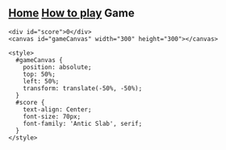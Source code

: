 ## [Home](https://hydra19.github.io) [How to play](https://hydra19.github.io/HowToPlay.html) Game



<html>
  <head>
  	<title>Snake Game</title>
    <link href="https://fonts.googleapis.com/css?family=Antic+Slab" rel="stylesheet">

  </head>

  <body>

    <div id="score">0</div>
    <canvas id="gameCanvas" width="300" height="300"></canvas>

    <style>
      #gameCanvas {
        position: absolute;
        top: 50%;
        left: 50%;
        transform: translate(-50%, -50%);
      }
      #score {
        text-align: Center;
        font-size: 70px;
        font-family: 'Antic Slab', serif;
      }
    </style>
  </body>

  <script>
    const GAME_SPEED = 50;
    const CANVAS_BORDER_COLOUR = 'black';
    const CANVAS_BACKGROUND_COLOUR = "Blue";
    const SNAKE_COLOUR = 'Red';
    const SNAKE_BORDER_COLOUR = 'darkgreen';
    const FOOD_COLOUR = 'Purple';
    const FOOD_BORDER_COLOUR = 'darkred';
    let snake = [
      {x: 150, y: 150},
      {x: 140, y: 150},
      {x: 130, y: 150},
      {x: 120, y: 150},
      {x: 110, y: 150}
    ]
    // The user's score
    let score = 0;
    // When set to true the snake is changing direction
    let changingDirection = false;
    // Food x-coordinate
    let foodX;
    // Food y-coordinate
    let foodY;
    // Horizontal velocity
    let dx = 10;
    // Vertical velocity
    let dy = 0;
    // Get the canvas element
    const gameCanvas = document.getElementById("gameCanvas");
    // Return a two dimensional drawing context
    const ctx = gameCanvas.getContext("2d");
    // Start game
    main();
    // Create the first food location
    createFood();
    // Call changeDirection whenever a key is pressed
    document.addEventListener("keydown", changeDirection);
    /**
     * Main function of the game
     * called repeatedly to advance the game
     */
    function main() {
      // If the game ended return early to stop game
      if (didGameEnd()) return;
      setTimeout(function onTick() {
        changingDirection = false;
        clearCanvas();
        drawFood();
        advanceSnake();
        drawSnake();
        // Call game again
        main();
      }, GAME_SPEED)
    }
    /**
     * Change the background colour of the canvas to CANVAS_BACKGROUND_COLOUR and
     * draw a border around it
     */
    function clearCanvas() {
      //  Select the colour to fill the drawing
      ctx.fillStyle = CANVAS_BACKGROUND_COLOUR;
      //  Select the colour for the border of the canvas
      ctx.strokestyle = CANVAS_BORDER_COLOUR;
      // Draw a "filled" rectangle to cover the entire canvas
      ctx.fillRect(0, 0, gameCanvas.width, gameCanvas.height);
      // Draw a "border" around the entire canvas
      ctx.strokeRect(0, 0, gameCanvas.width, gameCanvas.height);
    }
    /**
     * Draw the food on the canvas
     */
    function drawFood() {
      ctx.fillStyle = FOOD_COLOUR;
      ctx.strokestyle = FOOD_BORDER_COLOUR;
      ctx.fillRect(foodX, foodY, 10, 10);
      ctx.strokeRect(foodX, foodY, 10, 10);
    }
    /**
     * Advances the snake by changing the x-coordinates of its parts
     * according to the horizontal velocity and the y-coordinates of its parts
     * according to the vertical veolocity
     */
    function advanceSnake() {
      // Create the new Snake's head
      const head = {x: snake[0].x + dx, y: snake[0].y + dy};
      // Add the new head to the beginning of snake body
      snake.unshift(head);
      const didEatFood = snake[0].x === foodX && snake[0].y === foodY;
      if (didEatFood) {
        // Increase score
        score += 10;
        // Display score on screen
        document.getElementById('score').innerHTML = score;
        // Generate new food location
        createFood();
      } else {
        // Remove the last part of snake body
        snake.pop();
      }
    }
    /**
     * Returns true if the head of the snake touched another part of the game
     * or any of the walls
     */
    function didGameEnd() {
      for (let i = 4; i < snake.length; i++) {
        if (snake[i].x === snake[0].x && snake[i].y === snake[0].y) return true
      }
      const hitLeftWall = snake[0].x < 0;
      const hitRightWall = snake[0].x > gameCanvas.width - 10;
      const hitToptWall = snake[0].y < 0;
      const hitBottomWall = snake[0].y > gameCanvas.height - 10;
      return hitLeftWall || hitRightWall || hitToptWall || hitBottomWall
    }
    /**
     * Generates a random number that is a multiple of 10 given a minumum
     * and a maximum number
     * @param { number } min - The minimum number the random number can be
     * @param { number } max - The maximum number the random number can be
     */
    function randomTen(min, max) {
      return Math.round((Math.random() * (max-min) + min) / 10) * 10;
    }
    /**
     * Creates random set of coordinates for the snake food.
     */
    function createFood() {
      // Generate a random number the food x-coordinate
      foodX = randomTen(0, gameCanvas.width - 10);
      // Generate a random number for the food y-coordinate
      foodY = randomTen(0, gameCanvas.height - 10);
      // if the new food location is where the snake currently is, generate a new food location
      snake.forEach(function isFoodOnSnake(part) {
        const foodIsoNsnake = part.x == foodX && part.y == foodY;
        if (foodIsoNsnake) createFood();
      });
    }
    /**
     * Draws the snake on the canvas
     */
    function drawSnake() {
      // loop through the snake parts drawing each part on the canvas
      snake.forEach(drawSnakePart)
    }
    /**
     * Draws a part of the snake on the canvas
     * @param { object } snakePart - The coordinates where the part should be drawn
     */
    function drawSnakePart(snakePart) {
      // Set the colour of the snake part
      ctx.fillStyle = SNAKE_COLOUR;
      // Set the border colour of the snake part
      ctx.strokestyle = SNAKE_BORDER_COLOUR;
      // Draw a "filled" rectangle to represent the snake part at the coordinates
      // the part is located
      ctx.fillRect(snakePart.x, snakePart.y, 10, 10);
      // Draw a border around the snake part
      ctx.strokeRect(snakePart.x, snakePart.y, 10, 10);
    }
    /**
     * Changes the vertical and horizontal velocity of the snake according to the
     * key that was pressed.
     * The direction cannot be switched to the opposite direction, to prevent the snake
     * from reversing
     * For example if the the direction is 'right' it cannot become 'left'
     * @param { object } event - The keydown event
     */
    function changeDirection(event) {
      const LEFT_KEY = 37;
      const RIGHT_KEY = 39;
      const UP_KEY = 38;
      const DOWN_KEY = 40;
      /**
       * Prevent the snake from reversing
       * Example scenario:
       * Snake is moving to the right. User presses down and immediately left
       * and the snake immediately changes direction without taking a step down first
       */
      if (changingDirection) return;
      changingDirection = true;
      const keyPressed = event.keyCode;
      const goingUp = dy === -10;
      const goingDown = dy === 10;
      const goingRight = dx === 10;
      const goingLeft = dx === -10;
      if (keyPressed === LEFT_KEY && !goingRight) {
        dx = -10;
        dy = 0;
      }
      if (keyPressed === UP_KEY && !goingDown) {
        dx = 0;
        dy = -10;
      }
      if (keyPressed === RIGHT_KEY && !goingLeft) {
        dx = 10;
        dy = 0;
      }
      if (keyPressed === DOWN_KEY && !goingUp) {
        dx = 0;
        dy = 10;
      }
    }
  </script>
</html>
